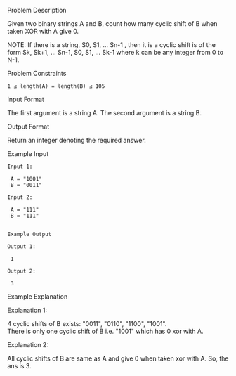 Problem Description

Given two binary strings A and B, count how many cyclic shift of B when taken XOR with A give 0.

NOTE: If there is a string, S0, S1, ... Sn-1 , then it is a cyclic shift is of the form Sk, Sk+1, ... Sn-1, S0, S1, ... Sk-1 where k can be any integer from 0 to N-1.



Problem Constraints

    1 ≤ length(A) = length(B) ≤ 105



Input Format

The first argument is a string A.
The second argument is a string B.



Output Format

Return an integer denoting the required answer.



Example Input

    Input 1:
    
     A = "1001"
     B = "0011"
    
    Input 2:
    
     A = "111"
     B = "111"
    
    
    Example Output
    
    Output 1:
    
     1
    
    Output 2:
    
     3


Example Explanation

Explanation 1:

 4 cyclic shifts of B exists: "0011", "0110", "1100", "1001".  
 There is only one cyclic shift of B i.e. "1001" which has 0 xor with A.

Explanation 2:

 All cyclic shifts of B are same as A and give 0 when taken xor with A. So, the ans is 3.